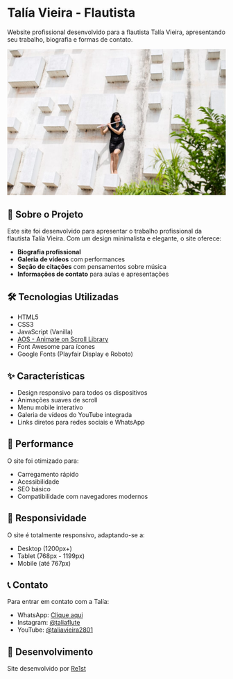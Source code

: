 # Talía Vieira - Flautista

Website profissional desenvolvido para a flautista Talía Vieira, apresentando seu trabalho, biografia e formas de contato.

![Preview do Site](images/teatro.jpg)

## 🎵 Sobre o Projeto

Este site foi desenvolvido para apresentar o trabalho profissional da flautista Talía Vieira. Com um design minimalista e elegante, o site oferece:

- **Biografia profissional**
- **Galeria de vídeos** com performances
- **Seção de citações** com pensamentos sobre música
- **Informações de contato** para aulas e apresentações

## 🛠️ Tecnologias Utilizadas

- HTML5
- CSS3
- JavaScript (Vanilla)
- [AOS - Animate on Scroll Library](https://michalsnik.github.io/aos/)
- Font Awesome para ícones
- Google Fonts (Playfair Display e Roboto)

## ✨ Características

- Design responsivo para todos os dispositivos
- Animações suaves de scroll
- Menu mobile interativo
- Galeria de vídeos do YouTube integrada
- Links diretos para redes sociais e WhatsApp

## 🚀 Performance

O site foi otimizado para:
- Carregamento rápido
- Acessibilidade
- SEO básico
- Compatibilidade com navegadores modernos

## 📱 Responsividade

O site é totalmente responsivo, adaptando-se a:
- Desktop (1200px+)
- Tablet (768px - 1199px)
- Mobile (até 767px)

## 📞 Contato

Para entrar em contato com a Talía:
- WhatsApp: [Clique aqui](https://wa.me/5561993328118)
- Instagram: [@taliaflute](https://www.instagram.com/taliaflute/)
- YouTube: [@taliavieira2801](https://www.youtube.com/@taliavieira2801)

## 🔧 Desenvolvimento

Site desenvolvido por [Re1st](https://www.linkedin.com/company/re1st-tec/)